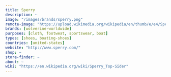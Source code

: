 ```yaml
---
title: Sperry
description: ~
image: "/images/brands/sperry.png"
remote-image: "https://upload.wikimedia.org/wikipedia/en/thumb/e/e4/Sperry_Top-Sider_logo.png/220px-Sperry_Top-Sider_logo.png"
brands: [wolverine-worldwide]
purposes: [cloth, footweat, sportswear, boat]
types: [shoes, boating-shoes]
countries: [united-states]
website: "http://www.sperry.com/"
shop: ~
store-finder: ~
about: ~
wiki: "https://en.wikipedia.org/wiki/Sperry_Top-Sider"
---
```


